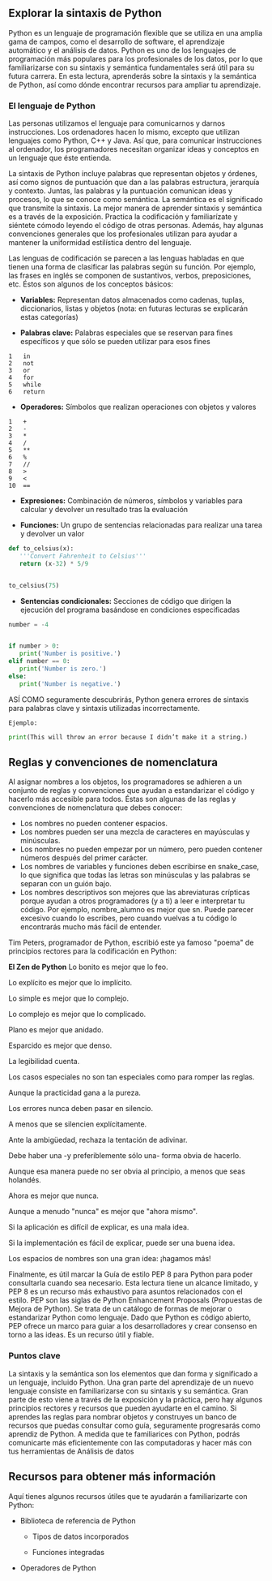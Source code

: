 ## Explorar la sintaxis de Python

Python es un lenguaje de programación flexible que se utiliza en una amplia gama de campos, como el desarrollo de software, el aprendizaje automático y el análisis de datos. Python es uno de los lenguajes de programación más populares para los profesionales de los datos, por lo que familiarizarse con su sintaxis y semántica fundamentales será útil para su futura carrera. En esta lectura, aprenderás sobre la sintaxis y la semántica de Python, así como dónde encontrar recursos para ampliar tu aprendizaje.
### El lenguaje de Python
Las personas utilizamos el lenguaje para comunicarnos y darnos instrucciones. Los ordenadores hacen lo mismo, excepto que utilizan lenguajes como Python, C++ y Java. Así que, para comunicar instrucciones al ordenador, los programadores necesitan organizar ideas y conceptos en un lenguaje que éste entienda.

La sintaxis de Python incluye palabras que representan objetos y órdenes, así como signos de puntuación que dan a las palabras estructura, jerarquía y contexto. Juntas, las palabras y la puntuación comunican ideas y procesos, lo que se conoce como semántica. La semántica es el significado que transmite la sintaxis. La mejor manera de aprender sintaxis y semántica es a través de la exposición. Practica la codificación y familiarízate y siéntete cómodo leyendo el código de otras personas. Además, hay algunas convenciones generales que los profesionales utilizan para ayudar a mantener la uniformidad estilística dentro del lenguaje.

Las lenguas de codificación se parecen a las lenguas habladas en que tienen una forma de clasificar las palabras según su función. Por ejemplo, las frases en inglés se componen de sustantivos, verbos, preposiciones, etc. Éstos son algunos de los conceptos básicos:

* **Variables:** Representan datos almacenados como cadenas, tuplas, diccionarios, listas y objetos (nota: en futuras lecturas se explicarán estas categorías)

* **Palabras clave:** Palabras especiales que se reservan para fines específicos y que sólo se pueden utilizar para esos fines
```
1   in
2   not
3   or
4   for
5   while
6   return
```
* **Operadores:** Símbolos que realizan operaciones con objetos y valores

```
1   +
2   - 
3   * 
4   / 
5   ** 
6   % 
7   // 
8   > 
9   < 
10  ==
```
* **Expresiones:** Combinación de números, símbolos y variables para calcular y devolver un resultado tras la evaluación

* **Funciones:** Un grupo de sentencias relacionadas para realizar una tarea y devolver un valor


```python
def to_celsius(x):
   '''Convert Fahrenheit to Celsius'''
   return (x-32) * 5/9


to_celsius(75)
```
* **Sentencias condicionales:** Secciones de código que dirigen la ejecución del programa basándose en condiciones especificadas
```python
number = -4


if number > 0:
   print('Number is positive.')
elif number == 0:
   print('Number is zero.')
else:
   print('Number is negative.')
```

ASÍ COMO seguramente descubrirás, Python genera errores de sintaxis para palabras clave y sintaxis utilizadas incorrectamente.

	Ejemplo: 

```python 
print(This will throw an error because I didn’t make it a string.)
```
## Reglas y convenciones de nomenclatura
Al asignar nombres a los objetos, los programadores se adhieren a un conjunto de reglas y convenciones que ayudan a estandarizar el código y hacerlo más accesible para todos. Éstas son algunas de las reglas y convenciones de nomenclatura que debes conocer:

* Los nombres no pueden contener espacios.
* Los nombres pueden ser una mezcla de caracteres en mayúsculas y minúsculas.
* Los nombres no pueden empezar por un número, pero pueden contener números después del primer carácter.
* Los nombres de variables y funciones deben escribirse en snake_case, lo que significa que todas las letras son minúsculas y las palabras se separan con un guión bajo.
* Los nombres descriptivos son mejores que las abreviaturas crípticas porque ayudan a otros programadores (y a ti) a leer e interpretar tu código. Por ejemplo, nombre_alumno es mejor que sn. Puede parecer excesivo cuando lo escribes, pero cuando vuelvas a tu código lo encontrarás mucho más fácil de entender.

Tim Peters, programador de Python, escribió este ya famoso "poema" de principios rectores para la codificación en Python:

**El Zen de Python**
Lo bonito es mejor que lo feo.

Lo explícito es mejor que lo implícito.

Lo simple es mejor que lo complejo.

Lo complejo es mejor que lo complicado.

Plano es mejor que anidado.

Esparcido es mejor que denso.

La legibilidad cuenta.

Los casos especiales no son tan especiales como para romper las reglas.

Aunque la practicidad gana a la pureza.

Los errores nunca deben pasar en silencio.

A menos que se silencien explícitamente.

Ante la ambigüedad, rechaza la tentación de adivinar.

Debe haber una -y preferiblemente sólo una- forma obvia de hacerlo.

Aunque esa manera puede no ser obvia al principio, a menos que seas holandés.

Ahora es mejor que nunca.

Aunque a menudo "nunca" es mejor que "ahora mismo".

Si la aplicación es difícil de explicar, es una mala idea.

Si la implementación es fácil de explicar, puede ser una buena idea.

Los espacios de nombres son una gran idea: ¡hagamos más!


Finalmente, es útil marcar la 
Guía de estilo PEP 8 para Python
 para poder consultarla cuando sea necesario. Esta lectura tiene un alcance limitado, y PEP 8 es un recurso más exhaustivo para asuntos relacionados con el estilo. PEP son las siglas de Python Enhancement Proposals (Propuestas de Mejora de Python). Se trata de un catálogo de formas de mejorar o estandarizar Python como lenguaje. Dado que Python es código abierto, PEP ofrece un marco para guiar a los desarrolladores y crear consenso en torno a las ideas. Es un recurso útil y fiable.

### Puntos clave
La sintaxis y la semántica son los elementos que dan forma y significado a un lenguaje, incluido Python. Una gran parte del aprendizaje de un nuevo lenguaje consiste en familiarizarse con su sintaxis y su semántica. Gran parte de esto viene a través de la exposición y la práctica, pero hay algunos principios rectores y recursos que pueden ayudarte en el camino. Si aprendes las reglas para nombrar objetos y construyes un banco de recursos que puedas consultar como guía, seguramente progresarás como aprendiz de Python. A medida que te familiarices con Python, podrás comunicarte más eficientemente con las computadoras y hacer más con tus herramientas de Análisis de datos

## Recursos para obtener más información
Aquí tienes algunos recursos útiles que te ayudarán a familiarizarte con Python:

* Biblioteca de referencia de Python

  * Tipos de datos incorporados

  * Funciones integradas

* Operadores de Python

